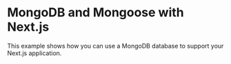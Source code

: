 # MongoDB and Mongoose with Next.js

This example shows how you can use a MongoDB database to support your Next.js application.
